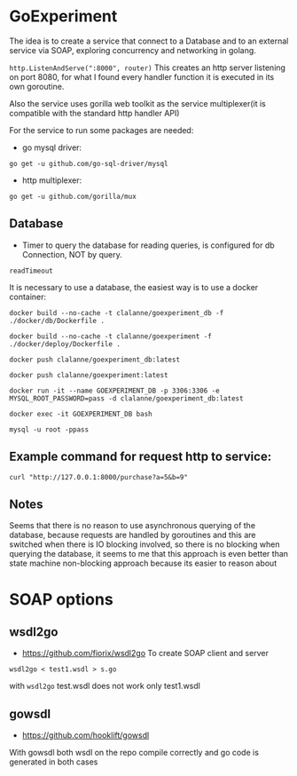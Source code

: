 # GoExperiment

The idea is to create a service that connect to a Database and to an external service
via SOAP, exploring concurrency and networking in golang.

```http.ListenAndServe(":8000", router)``` This creates an http server listening on port
8080, for what I found every handler function it is executed in its own goroutine.

Also the service uses gorilla web toolkit as the service multiplexer(it is compatible
with the standard http handler API)

For the service to run some packages are needed:
 * go mysql driver:
 ```
 go get -u github.com/go-sql-driver/mysql
 ```
  * http multiplexer:
```
go get -u github.com/gorilla/mux
```
## Database

* Timer to query the database for reading queries, is configured for db Connection, NOT
by query.

```
readTimeout
```

It is necessary to use a database, the easiest way is to use a docker container:

```
docker build --no-cache -t clalanne/goexperiment_db -f ./docker/db/Dockerfile .
```
```
docker build --no-cache -t clalanne/goexperiment -f ./docker/deploy/Dockerfile .
```
```
docker push clalanne/goexperiment_db:latest
```
```
docker push clalanne/goexperiment:latest
```
```
docker run -it --name GOEXPERIMENT_DB -p 3306:3306 -e MYSQL_ROOT_PASSWORD=pass -d clalanne/goexperiment_db:latest
```
```
docker exec -it GOEXPERIMENT_DB bash
```
```
mysql -u root -ppass
```

## Example command for request http to service:
```
curl "http://127.0.0.1:8000/purchase?a=5&b=9"
```

## Notes
Seems that there is no reason to use asynchronous querying of the database, because
requests are handled by goroutines and this are switched when there is IO blocking 
involved, so there is no blocking when querying the database, it seems to me that this
approach is even better than state machine non-blocking approach because its easier
to reason about

# SOAP options
## wsdl2go
  * https://github.com/fiorix/wsdl2go 
To create SOAP client and server
```
wsdl2go < test1.wsdl > s.go
```
with ```wsdl2go``` test.wsdl does not work only test1.wsdl

## gowsdl
 * https://github.com/hooklift/gowsdl

With gowsdl both wsdl on the repo compile correctly and go code is generated in 
both cases

